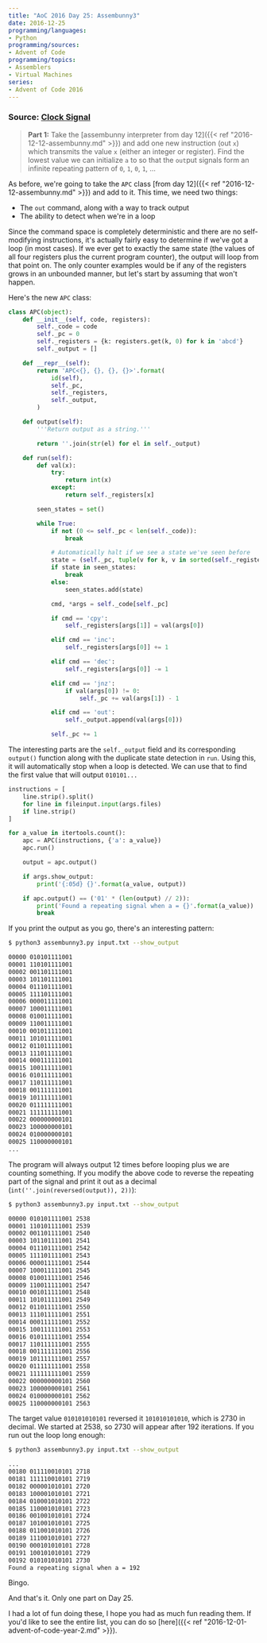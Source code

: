 ```yaml
---
title: "AoC 2016 Day 25: Assembunny3"
date: 2016-12-25
programming/languages:
- Python
programming/sources:
- Advent of Code
programming/topics:
- Assemblers
- Virtual Machines
series:
- Advent of Code 2016
---
```

### Source: [Clock Signal](http://adventofcode.com/2016/day/25)

> **Part 1:** Take the [assembunny interpreter from day 12]({{< ref "2016-12-12-assembunny.md" >}}) and add one new instruction (out `x`) which transmits the value `x` (either an integer or register). Find the lowest value we can initialize `a` to so that the `out`put signals form an infinite repeating pattern of `0`, `1`, `0`, `1`, ...

<!--more-->

As before, we're going to take the `APC` class [from day 12]({{< ref "2016-12-12-assembunny.md" >}}) and add to it. This time, we need two things:

- The `out` command, along with a way to track output
- The ability to detect when we're in a loop

Since the command space is completely deterministic and there are no self-modifying instructions, it's actually fairly easy to determine if we've got a loop (in most cases). If we ever get to exactly the same state (the values of all four registers plus the current program counter), the output will loop from that point on. The only counter examples would be if any of the registers grows in an unbounded manner, but let's start by assuming that won't happen.

Here's the new `APC` class:

```python
class APC(object):
    def __init__(self, code, registers):
        self._code = code
        self._pc = 0
        self._registers = {k: registers.get(k, 0) for k in 'abcd'}
        self._output = []

    def __repr__(self):
        return 'APC<{}, {}, {}, {}>'.format(
            id(self),
            self._pc,
            self._registers,
            self._output,
        )

    def output(self):
        '''Return output as a string.'''

        return ''.join(str(el) for el in self._output)

    def run(self):
        def val(x):
            try:
                return int(x)
            except:
                return self._registers[x]

        seen_states = set()

        while True:
            if not (0 <= self._pc < len(self._code)):
                break

            # Automatically halt if we see a state we've seen before
            state = (self._pc, tuple(v for k, v in sorted(self._registers.items())))
            if state in seen_states:
                break
            else:
                seen_states.add(state)

            cmd, *args = self._code[self._pc]

            if cmd == 'cpy':
                self._registers[args[1]] = val(args[0])

            elif cmd == 'inc':
                self._registers[args[0]] += 1

            elif cmd == 'dec':
                self._registers[args[0]] -= 1

            elif cmd == 'jnz':
                if val(args[0]) != 0:
                    self._pc += val(args[1]) - 1

            elif cmd == 'out':
                self._output.append(val(args[0]))

            self._pc += 1
```

The interesting parts are the `self._output` field and its corresponding `output()` function along with the duplicate state detection in `run`. Using this, it will automatically stop when a loop is detected. We can use that to find the first value that will output `010101...`

```python
instructions = [
    line.strip().split()
    for line in fileinput.input(args.files)
    if line.strip()
]

for a_value in itertools.count():
    apc = APC(instructions, {'a': a_value})
    apc.run()

    output = apc.output()

    if args.show_output:
        print('{:05d} {}'.format(a_value, output))

    if apc.output() == ('01' * (len(output) // 2)):
        print('Found a repeating signal when a = {}'.format(a_value))
        break
```

If you print the output as you go, there's an interesting pattern:

```bash
$ python3 assembunny3.py input.txt --show_output

00000 010101111001
00001 110101111001
00002 001101111001
00003 101101111001
00004 011101111001
00005 111101111001
00006 000011111001
00007 100011111001
00008 010011111001
00009 110011111001
00010 001011111001
00011 101011111001
00012 011011111001
00013 111011111001
00014 000111111001
00015 100111111001
00016 010111111001
00017 110111111001
00018 001111111001
00019 101111111001
00020 011111111001
00021 111111111001
00022 000000000101
00023 100000000101
00024 010000000101
00025 110000000101
...
```

The program will always output 12 times before looping plus we are counting something. If you modify the above code to reverse the repeating part of the signal and print it out as a decimal (`int(''.join(reversed(output)), 2))`):

```bash
$ python3 assembunny3.py input.txt --show_output

00000 010101111001 2538
00001 110101111001 2539
00002 001101111001 2540
00003 101101111001 2541
00004 011101111001 2542
00005 111101111001 2543
00006 000011111001 2544
00007 100011111001 2545
00008 010011111001 2546
00009 110011111001 2547
00010 001011111001 2548
00011 101011111001 2549
00012 011011111001 2550
00013 111011111001 2551
00014 000111111001 2552
00015 100111111001 2553
00016 010111111001 2554
00017 110111111001 2555
00018 001111111001 2556
00019 101111111001 2557
00020 011111111001 2558
00021 111111111001 2559
00022 000000000101 2560
00023 100000000101 2561
00024 010000000101 2562
00025 110000000101 2563
```

The target value `010101010101` reversed it `101010101010`, which is 2730 in decimal. We started at 2538, so 2730 will appear after 192 iterations. If you run out the loop long enough:

```bash
$ python3 assembunny3.py input.txt --show_output

...
00180 011110010101 2718
00181 111110010101 2719
00182 000001010101 2720
00183 100001010101 2721
00184 010001010101 2722
00185 110001010101 2723
00186 001001010101 2724
00187 101001010101 2725
00188 011001010101 2726
00189 111001010101 2727
00190 000101010101 2728
00191 100101010101 2729
00192 010101010101 2730
Found a repeating signal when a = 192
```

Bingo.

And that's it. Only one part on Day 25.

I had a lot of fun doing these, I hope you had as much fun reading them. If you'd like to see the entire list, you can do so [here]({{< ref "2016-12-01-advent-of-code-year-2.md" >}}).
